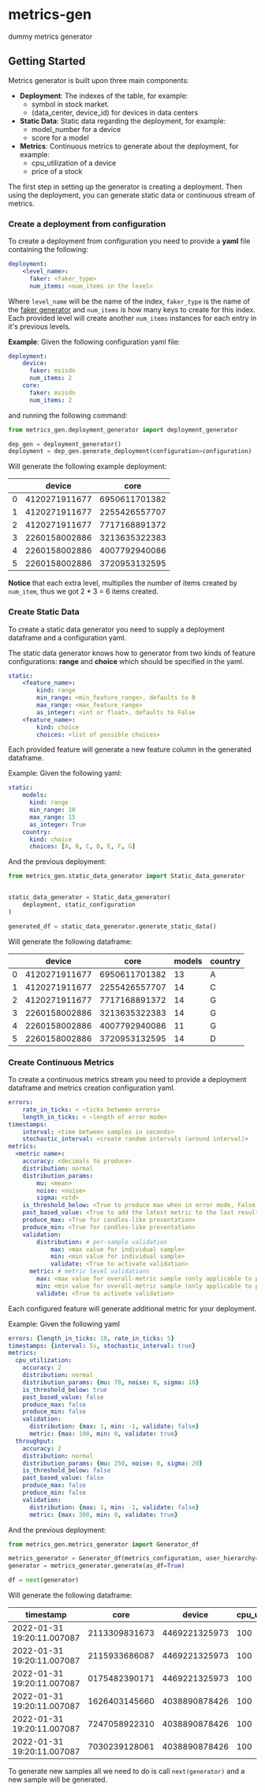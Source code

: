# metrics-gen

dummy metrics generator

## Getting Started
Metrics generator is built upon three main components:

- **Deployment**: The indexes of the table, for example:
  - symbol in stock market.
  - (data_center, device_id) for devices in data centers
- **Static Data**: Static data regarding the deployment, for example:
  - model_number for a device
  - score for a model
- **Metrics**: Continuous metrics to generate about the deployment, for example:
  - cpu_utilization of a device
  - price of a stock

The first step in setting up the generator is creating a deployment.  Then using the deployment, you can generate static data or continuous stream of metrics.

### Create a deployment from configuration
To create a deployment from configuration you need to provide a **yaml** file containing the following:

```yaml
deployment:
    <level_name>:
      faker: <faker_type>
      num_items: <num_items in the level>
```

Where `level_name` will be the name of the index, `faker_type` is the name of the [faker generator](https://github.com/joke2k/faker) and `num_items` is how many keys to create for this index.  
Each provided level will create another `num_items` instances for each entry in it's previous levels.

**Example**: Given the following configuration yaml file:

```yaml
deployment:
    device:
      faker: msisdn
      num_items: 2
    core:
      faker: msisdn
      num_items: 2
```

and running the following command:
```python
from metrics_gen.deployment_generator import deployment_generator

dep_gen = deployment_generator()
deployment = dep_gen.generate_deployment(configuration=configuration)
```

Will generate the following example deployment:

| | device      |     core |
|- |- |-|
| 0 | 4120271911677 | 6950611701382 |
| 1 | 4120271911677 | 2255426557707 |
| 2 | 4120271911677 | 7717168891372 |
| 3 | 2260158002886 | 3213635322383 |
| 4 | 2260158002886 | 4007792940086 |
| 5 | 2260158002886 | 3720953132595 |

**Notice** that each extra level, multiplies the number of items created by `num_item`, thus we got 2 * 3 = 6 items created.

### Create Static Data
To create a static data generator you need to supply a deployment dataframe and a configuration yaml.

The static data generator knows how to generator from two kinds of feature configurations: **range** and **choice** which should be specified in the yaml.

```yaml
static:
    <feature_name>:
        kind: range
        min_range: <min_feature_range>, defaults to 0
        max_range: <max_feature_range>
        as_integer: <int or float>, defaults to False
    <feature_name>:
        kind: choice
        choices: <list of possible choices>
```

Each provided feature will generate a new feature column in the generated dataframe.

Example: Given the following yaml:

```yaml
static:
    models: 
      kind: range
      min_range: 10
      max_range: 15
      as_integer: True
    country: 
      kind: choice
      choices: [A, B, C, D, E, F, G]
```

And the previous deployment:

```python
from metrics_gen.static_data_generator import Static_data_generator


static_data_generator = Static_data_generator(
    deployment, static_configuration
)

generated_df = static_data_generator.generate_static_data()
```

Will generate the following dataframe:


|  | device | core | models | country |
|-- |------- |----- |------- |-----
| 0 | 4120271911677 | 6950611701382  |    13   |    A |
| 1 | 4120271911677 | 2255426557707  |    14   |    C |
| 2 | 4120271911677 | 7717168891372  |    14   |    G |
| 3 | 2260158002886 | 3213635322383  |    14   |    G |
| 4 | 2260158002886 | 4007792940086  |    11   |    G |
| 5 |  2260158002886 | 3720953132595  |    14   |    D |

### Create Continuous Metrics

To create a continuous metrics stream you need to provide a deployment dataframe and metrics creation configuration yaml.

```yaml
errors:
    rate_in_ticks: < ~ticks between errors>
    length_in_ticks: < ~length of error mode>
timestamps:
    interval: <time between samples in seconds>
    stochastic_interval: <create random intervals (around interval)>
metrics:
  <metric name>:
    accuracy: <decimals to produce>
    distribution: normal
    distribution_params:
        mu: <mean>
        noise: <noise>
        sigma: <std>
    is_threshold_below: <True to produce max when in error mode, False for min>
    past_based_value: <True to add the latest metric to the last result (like in daily stock market), False to replace normally)
    produce_max: <True for candles-like presentation>
    produce_min: <True for candles-like presentation>
    validation:
        distribution: # per-sample validation
            max: <max value for individual sample>
            min: <min value for individual sample>
            validate: <True to activate validation>
      metric: # metric level validations
        max: <max value for overall-metric sample (only applicable to past-based-values)>
        min: <min value for overall-metric sample (only applicable to past-based-values)>
        validate: <True to activate validation>
```

Each configured feature will generate additional metric for your deployment.

Example: Given the following yaml

```yaml
errors: {length_in_ticks: 10, rate_in_ticks: 5}
timestamps: {interval: 5s, stochastic_interval: true}
metrics:
  cpu_utilization:
    accuracy: 2
    distribution: normal
    distribution_params: {mu: 70, noise: 0, sigma: 10}
    is_threshold_below: true
    past_based_value: false
    produce_max: false
    produce_min: false
    validation:
      distribution: {max: 1, min: -1, validate: false}
      metric: {max: 100, min: 0, validate: true}
  throughput:
    accuracy: 2
    distribution: normal
    distribution_params: {mu: 250, noise: 0, sigma: 20}
    is_threshold_below: false
    past_based_value: false
    produce_max: false
    produce_min: false
    validation:
      distribution: {max: 1, min: -1, validate: false}
      metric: {max: 300, min: 0, validate: true}
```

And the previous deployment:

```python
from metrics_gen.metrics_generator import Generator_df

metrics_generator = Generator_df(metrics_configuration, user_hierarchy=deployment)
generator = metrics_generator.generate(as_df=True)

df = next(generator)
```

Will generate the following dataframe:

| timestamp                  	| core          	| device        	| cpu_utilization 	| cpu_utilization_is_error 	| throughput         	| throughput_is_error 	| is_error 	|
|----------------------------	|---------------	|---------------	|-----------------	|--------------------------	|--------------------	|---------------------	|----------	|
| 2022-01-31 19:20:11.007087 	| 2113309831673 	| 4469221325973 	| 100             	| False                    	| 232.6288235491354  	| False               	| False    	|
| 2022-01-31 19:20:11.007087 	| 2115933686087 	| 4469221325973 	| 100             	| True                     	| 285.78072595137286 	| False               	| False    	|
| 2022-01-31 19:20:11.007087 	| 0175482390171 	| 4469221325973 	| 100             	| True                     	| 243.7703685516716  	| False               	| False    	|
| 2022-01-31 19:20:11.007087 	| 1626403145660 	| 4038890878426 	| 100             	| True                     	| 0.0                	| True                	| True     	|
| 2022-01-31 19:20:11.007087 	| 7247058922310 	| 4038890878426 	| 100             	| True                     	| 230.58530933534735 	| False               	| False    	|
| 2022-01-31 19:20:11.007087 	| 7030239128061 	| 4038890878426 	| 100             	| True                     	| 0.0                	| True                	| True     	|

To generate new samples all we need to do is call `next(generator)` and a new sample will be generated.

